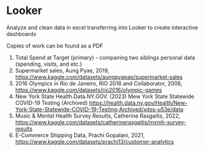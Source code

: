 # Looker
Analyze and clean data in excel transferring into Looker to create interactive dashboards

Copies of work can be found as a PDF

1. Total Spend at Target (primary) - compairing two siblings personal data (spending, visits, and etc.)
2. Supermarket sales, Aung Pyae, 2019, https://www.kaggle.com/datasets/aungpyaeap/supermarket-sales
3. 2016 Olympics in Rio de Janeiro, RIO 2016 and Collaborator, 2006, https://www.kaggle.com/datasets/rio2016/olympic-games
4. New York State Health.Data.NY.GOV. (2023) Mew York State Statewide COVID-19 Testing (Archived) https://health.data.ny.gov/Health/New-York-State-Statewide-COVID-19-Testing-Archived/xdss-u53e/data
5. Music & Mental Health Survey Results, Catherine Rasgaitis, 2022, https://www.kaggle.com/datasets/catherinerasgaitis/mxmh-survey-results
6. E-Commerce Shipping Data, Prachi Gopalani, 2021, https://www.kaggle.com/datasets/prachi13/customer-analytics

